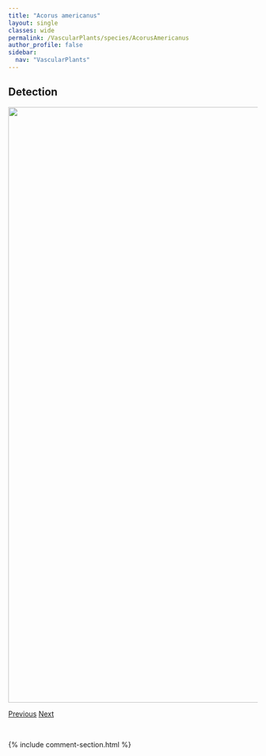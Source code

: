 ```yaml
---
title: "Acorus americanus"
layout: single
classes: wide
permalink: /VascularPlants/species/AcorusAmericanus
author_profile: false
sidebar:
  nav: "VascularPlants"
---
```


<h2>Detection</h2>

<a href="https://drive.google.com/uc?export=view&id=1mGIXt88x7pMcWqNnN5l6qJocEUoYNHxX">
<img src="https://drive.google.com/uc?export=view&id=1mGIXt88x7pMcWqNnN5l6qJocEUoYNHxX" height = "1200" width = "800">
</a>


<a href="/DevelopmentWebsite/VascularPlants/species/AconitumDelphiniifolium" class="pagination--pager" title="Aconitum delphiniifolium">Previous</a> <a href="/DevelopmentWebsite/VascularPlants/species/ActaeaRubra" class="pagination--pager" title="Actaea rubra">Next</a>

<p>&nbsp;</p>

{% include comment-section.html %}
